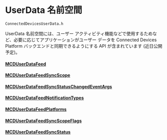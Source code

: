 # <a name="userdata-namespace"></a>UserData 名前空間

```
ConnectedDevicesUserData.h
```

UserData 名前空間には、ユーザー アクティビティ機能などで使用するためなど、必要に応じてアプリケーションがユーザー データを Connected Devices Platform バックエンドと同期できるようにする API が含まれています (近日公開予定)。

#### <a name="mcduserdatafeedmcduserdatafeedmd"></a>[MCDUserDataFeed](MCDUserDataFeed.md)
#### <a name="mcduserdatafeedsyncscopemcduserdatafeedsyncscopemd"></a>[MCDUserDataFeedSyncScope](MCDUserDataFeedSyncScope.md)
#### <a name="mcduserdatafeedsyncstatuschangedeventargsmcduserdatafeedsyncstatuschangedeventargsmd"></a>[MCDUserDataFeedSyncStatusChangedEventArgs](MCDUserDataFeedSyncStatusChangedEventArgs.md)
#### <a name="mcduserdatafeednotificationtypesmcduserdatafeednotificationtypesmd"></a>[MCDUserDataFeedNotificationTypes](MCDUserDataFeedNotificationTypes.md)
#### <a name="mcduserdatafeedplatformsmcduserdatafeedplatformsmd"></a>[MCDUserDataFeedPlatforms](MCDUserDataFeedPlatforms.md)
#### <a name="mcduserdatafeedsyncscopeflagsmcduserdatafeedsyncscopeflagsmd"></a>[MCDUserDataFeedSyncScopeFlags](MCDUserDataFeedSyncScopeFlags.md)
#### <a name="mcduserdatafeedsyncstatusmcduserdatafeedsyncstatusmd"></a>[MCDUserDataFeedSyncStatus](MCDUserDataFeedSyncStatus.md)
